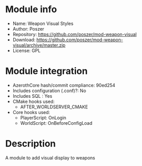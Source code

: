 # Module info

- Name: Weapon Visual Styles
- Author: Poszer
- Repository: https://github.com/poszer/mod-weapon-visual
- Download: https://github.com/poszer/mod-weapon-visual/archive/master.zip
- License: GPL

# Module integration

- AzerothCore hash/commit compliance: 90ed254
- Includes configuration (.conf)?: No
- Includes SQL : Yes
- CMake hooks used:
    + AFTER_WORLDSERVER_CMAKE
- Core hooks used: 
    + PlayerScript: OnLogin
    + WorldScript: OnBeforeConfigLoad

# Description

A module to add visual display to weapons